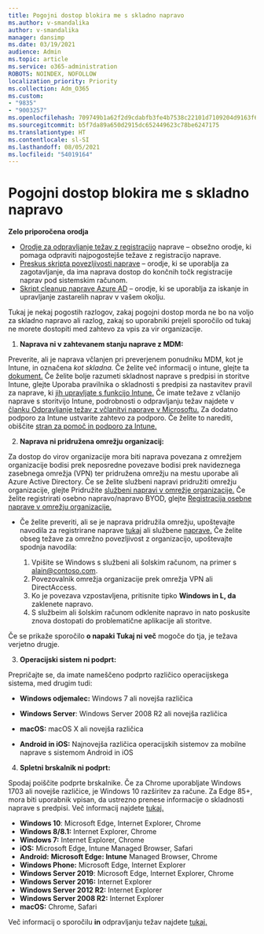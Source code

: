 ```yaml
---
title: Pogojni dostop blokira me s skladno napravo
ms.author: v-smandalika
author: v-smandalika
manager: dansimp
ms.date: 03/19/2021
audience: Admin
ms.topic: article
ms.service: o365-administration
ROBOTS: NOINDEX, NOFOLLOW
localization_priority: Priority
ms.collection: Adm_O365
ms.custom:
- "9835"
- "9003257"
ms.openlocfilehash: 709749b1a62f2d9cdabfb3fe4b7538c22101d7109204d9163f6059336b817bf8
ms.sourcegitcommit: b5f7da89a650d2915dc652449623c78be6247175
ms.translationtype: HT
ms.contentlocale: sl-SI
ms.lasthandoff: 08/05/2021
ms.locfileid: "54019164"
---
```

# <a name="im-getting-blocked-by-conditional-access-with-compliant-device"></a>Pogojni dostop blokira me s skladno napravo

**Zelo priporočena orodja**

- [Orodje za odpravljanje težav z registracijo](https://docs.microsoft.com/samples/azure-samples/dsregtool/dsregtool/) naprave – obsežno orodje, ki pomaga odpraviti najpogostejše težave z registracijo naprave.
- [Preskus skripta povezljivosti naprave](https://docs.microsoft.com/samples/azure-samples/testdeviceregconnectivity/testdeviceregconnectivity/) – orodje, ki se uporablja za zagotavljanje, da ima naprava dostop do končnih točk registracije naprav pod sistemskim računom.
- [Skript cleanup naprave Azure AD](https://github.com/mzmaili/AzureADDeviceCleanup) – orodje, ki se uporablja za iskanje in upravljanje zastarelih naprav v vašem okolju.

Tukaj je nekaj pogostih razlogov, zakaj pogojni dostop morda ne  bo na voljo za skladno napravo ali razlog, zakaj so uporabniki prejeli sporočilo od tukaj ne morete dostopiti med zahtevo za vpis za vir organizacije.

1. **Naprava ni v zahtevanem stanju naprave z MDM:**

Preverite, ali je naprava včlanjen pri preverjenem ponudniku MDM, kot je Intune, in označena *kot skladna.* Če želite več informacij o intune, glejte ta [dokument.](https://docs.microsoft.com/mem/intune/enrollment/device-enrollment) Če želite bolje razumeti skladnost naprave s predpisi in storitve Intune, glejte Uporaba pravilnika o skladnosti s predpisi za nastavitev pravil za naprave, ki [jih upravljate s funkcijo Intune.](https://docs.microsoft.com/mem/intune/protect/device-compliance-get-started) Če imate težave z včlanijo naprave s storitvijo Intune, podrobnosti o odpravljanju težav najdete v [članku Odpravljanje težav z včlanitvi naprave v Microsoftu.](https://docs.microsoft.com/troubleshoot/mem/intune/troubleshoot-device-enrollment-in-intune) Za dodatno podporo za Intune ustvarite zahtevo za podporo. Če želite to narediti, obiščite [stran za pomoč in podporo za Intune.](https://endpoint.microsoft.com/#blade/Microsoft_Intune_DeviceSettings/SupportMenu/helpSupport)

2. **Naprava ni pridružena omrežju organizacij:**

Za dostop do virov organizacije mora biti naprava povezana z omrežjem organizacije bodisi prek neposredne povezave bodisi prek navideznega zasebnega omrežja (VPN) ter pridružena omrežju na mestu uporabe ali Azure Active Directory. Če se želite službeni napravi pridružiti omrežju organizacije, glejte Pridružite [službeni napravi v omrežje organizacije.](https://docs.microsoft.com/azure/active-directory/user-help/user-help-join-device-on-network) Če želite registrirati osebno napravo/napravo BYOD, glejte [Registracija osebne naprave v omrežju organizacije.](https://docs.microsoft.com/azure/active-directory/user-help/user-help-register-device-on-network)

- Če želite preveriti, ali se je naprava pridružila omrežju, upoštevajte navodila za registrirane naprave [tukaj](https://docs.microsoft.com/azure/active-directory/user-help/user-help-register-device-on-network#to-verify-that-youre-registered) ali službene [naprave.](https://docs.microsoft.com/azure/active-directory/user-help/user-help-join-device-on-network#to-make-sure-youre-joined) Če želite obseg težave za omrežno povezljivost z organizacijo, upoštevajte spodnja navodila:

    1. Vpišite se Windows s službeni ali šolskim računom, na primer s alain@contoso.com.
    2. Povezovalnik omrežja organizacije prek omrežja VPN ali DirectAccess.
    3. Ko je povezava vzpostavljena, pritisnite tipko **Windows in L, da** zaklenete napravo.
    4. S službeim ali šolskim računom odklenite napravo in nato poskusite znova dostopati do problematične aplikacije ali storitve.

Če se prikaže sporočilo **o napaki Tukaj ni več** mogoče do tja, je težava verjetno drugje.

3. **Operacijski sistem ni podprt:**

Prepričajte se, da imate nameščeno podprto različico operacijskega sistema, med drugim tudi:

- **Windows odjemalec:** Windows 7 ali novejša različica

- **Windows Server**: Windows Server 2008 R2 ali novejša različica

- **macOS:** macOS X ali novejša različica

- **Android in iOS:** Najnovejša različica operacijskih sistemov za mobilne naprave s sistemom Android in iOS

4. **Spletni brskalnik ni podprt:**

Spodaj poiščite podprte brskalnike. Če za Chrome uporabljate Windows 1703 ali novejše različice, je Windows 10 razširitev za račune. Za Edge 85+, mora biti uporabnik vpisan, da ustrezno prenese informacije o skladnosti naprave s predpisi. Več informacij najdete [tukaj.](https://docs.microsoft.com/azure/active-directory/conditional-access/concept-conditional-access-conditions#chrome-support)

- **Windows 10**: Microsoft Edge, Internet Explorer, Chrome
- **Windows 8/8.1:** Internet Explorer, Chrome
- **Windows 7:** Internet Explorer, Chrome
- **iOS:** Microsoft Edge, Intune Managed Browser, Safari
- **Android:** **Microsoft Edge: Intune** Managed Browser, Chrome
- **Windows Phone:** Microsoft Edge, Internet Explorer
- **Windows Server 2019**: Microsoft Edge, Internet Explorer, Chrome
- **Windows Server 2016:** Internet Explorer
- **Windows Server 2012 R2:** Internet Explorer
- **Windows Server 2008 R2:** Internet Explorer
- **macOS:** Chrome, Safari

Več informacij o sporočilu **in** odpravljanju težav najdete [tukaj.](https://docs.microsoft.com/azure/active-directory/user-help/user-help-device-remediation)
